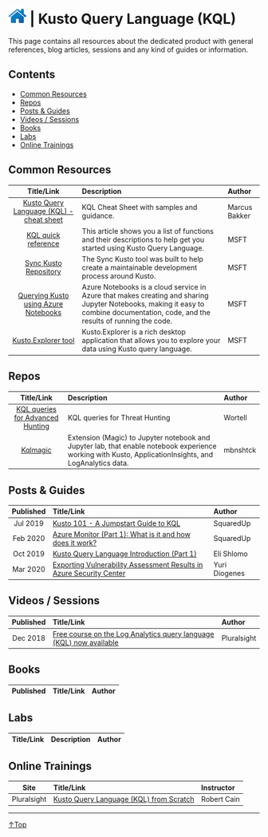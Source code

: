 # [![Home](/img/home.png)](../README.md "Home") | Kusto Query Language (KQL)

This page contains all resources about the dedicated product with general references, blog articles, sessions and any kind of guides or information.

## Contents
- [Common Resources](#common-resources)
- [Repos](#repos)
- [Posts & Guides](#posts--guides)
- [Videos / Sessions](#videos--sessions)
- [Books](#books)
- [Labs](#labs)
- [Online Trainings](#online-trainings)


## Common Resources
|                                                Title/Link                                                 | Description                                                                                                                                                                        | Author        |
| :-------------------------------------------------------------------------------------------------------: | :--------------------------------------------------------------------------------------------------------------------------------------------------------------------------------- | :------------ |
|             [Kusto Query Language (KQL) - cheat sheet](https://github.com/marcusbakker/KQL/)              | KQL Cheat Sheet with samples and guidance.                                                                                                                                         | Marcus Bakker |
|      [KQL quick reference](https://docs.microsoft.com/en-us/azure/data-explorer/kql-quick-reference)      | This article shows you a list of functions and their descriptions to help get you started using Kusto Query Language.                                                              | MSFT          |
|                      [Sync Kusto Repository](https://github.com/microsoft/synckusto)                      | The Sync Kusto tool was built to help create a maintainable development process around Kusto.                                                                                      | MSFT          |
| [Querying Kusto using Azure Notebooks](https://docs.microsoft.com/en-us/azure/kusto/tools/azurenotebooks) | Azure Notebooks is a cloud service in Azure that makes creating and sharing Jupyter Notebooks, making it easy to combine documentation, code, and the results of running the code. | MSFT          |
|         [Kusto.Explorer tool](https://docs.microsoft.com/en-us/azure/kusto/tools/kusto-explorer)          | Kusto.Explorer is a rich desktop application that allows you to explore your data using Kusto query language.                                                                      | MSFT          |


## Repos
|                             Title/Link                             | Description                                                                                                                                            | Author   |
| :----------------------------------------------------------------: | :----------------------------------------------------------------------------------------------------------------------------------------------------- | :------- |
| [KQL queries for Advanced Hunting](https://github.com/wortell/KQL) | KQL queries for Threat Hunting                                                                                                                         | Wortell  |
|     [Kqlmagic](https://github.com/microsoft/jupyter-Kqlmagic)      | Extension (Magic) to Jupyter notebook and Jupyter lab, that enable notebook experience working with Kusto, ApplicationInsights, and LogAnalytics data. | mbnshtck |



## Posts & Guides
| Published | Title/Link                                                                                                                                                                                                    | Author        |
| :-------: | :------------------------------------------------------------------------------------------------------------------------------------------------------------------------------------------------------------ | :------------ |
| Jul 2019  | [Kusto 101 - A Jumpstart Guide to KQL](https://squaredup.com/blog/kusto-101-a-jumpstart-guide-to-kql/)                                                                                                        | SquaredUp     |
| Feb 2020  | [Azure Monitor (Part 1): What is it and how does it work?](https://squaredup.com/blog/azure-monitor-part-1-what-is-it-and-how-does-it-work/)                                                                  | SquaredUp     |
| Oct 2019  | [Kusto Query Language Introduction (Part 1)](https://www.peerlyst.com/posts/kusto-query-language-introduction-part-1-eli-shlomo)                                                                              | Eli Shlomo    |
| Mar 2020  | [Exporting Vulnerability Assessment Results in Azure Security Center](https://techcommunity.microsoft.com/t5/azure-security-center/exporting-vulnerability-assessment-results-in-azure-security/ba-p/1212091) | Yuri Diogenes |



## Videos / Sessions
| Published | Title/Link                                                                                                                                         | Author      |
| :-------: | :------------------------------------------------------------------------------------------------------------------------------------------------- | :---------- |
| Dec 2018  | [Free course on the Log Analytics query language (KQL) now available](https://azure.microsoft.com/en-us/updates/free-query-language-course-la-ai/) | Pluralsight |


## Books
| Published | Title/Link | Author |
| :-------: | :--------- | :----- |

## Labs
| Title/Link | Description | Author |
| :--------: | :---------- | :----- |

## Online Trainings
|    Site     | Title/Link                                                                                                           | Instructor  |
| :---------: | :------------------------------------------------------------------------------------------------------------------- | :---------- |
| Pluralsight | [Kusto Query Language (KQL) from Scratch](https://www.pluralsight.com/courses/kusto-query-language-kql-from-scratch) | Robert Cain |


___
 <a href="#top" title="Back to the top.">↑Top</a>

